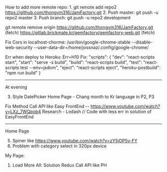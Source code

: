 How to add more remote repo: 1. git remote add repo2 https://github.com/thongvm316/JamFactory.git 2. Push master: git push -u repo2 master 3. Push branch: git push -u repo2 development

git remote remove origin
https://github.com/thongvm316/JamFactory.git (fetch)
https://gitlab.brickmate.kr/gemfactory/gemfactory-web.git (fetch)

Fix Cors in localhost-chorme:
/usr/bin/google-chrome-stable --disable-web-security --user-data-dir=/home/jossnaz/.config/google-chrome/

Err when deploy to Heroku: Err=H10
Fix:
"scripts": {
"dev": "react-scripts start",
"start": "serve -s build",
"build": "react-scripts build",
"test": "react-scripts test --env=jsdom",
"eject": "react-scripts eject",
"heroku-postbuild": "npm run build"
}

---

At evening

3. Style DatePicker Home Page - Chang month to Kr language in P2, P3

Fix Method Call API like Easy FrontEnd -- https://www.youtube.com/watch?v=LXz_7WQpob4
Research - Lodash // Code with less err in solution of EasyFrontEnd

---

Home Page

5. Spiner like https://www.youtube.com/watch?v=zY5jOP5v-FY
6. Problem with category select in 320px device

My Page:

1. Load More
   All: Solution Redux
   Call API like PH
